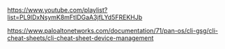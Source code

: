 https://www.youtube.com/playlist?list=PL9lDxNsymK8mFtIDGaA3jfLYd5FREKHJb

https://www.paloaltonetworks.com/documentation/71/pan-os/cli-gsg/cli-cheat-sheets/cli-cheat-sheet-device-management
